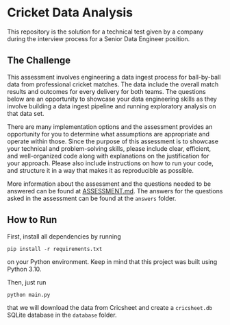 # Cricket Data Analysis

This repository is the solution for a technical test given by a company during the interview process for a Senior Data Engineer position.

## The Challenge

This assessment involves engineering a data ingest process for ball-by-ball data from professional cricket matches. The data include the overall match results and outcomes for every delivery for both teams. The questions below are an opportunity to showcase your data engineering skills as they involve building a data ingest pipeline and running exploratory analysis on that data set.

There are many implementation options and the assessment provides an opportunity for you to determine what assumptions are appropriate and operate within those. Since the purpose of this assessment is to showcase your technical and problem-solving skills, please include clear, efficient, and well-organized code along with explanations on the justification for your approach. Please also include instructions on how to run your code, and structure it in a way that makes it as reproducible as possible.

More information about the assessment and the questions needed to be answered can be found at [ASSESSMENT.md](./challenge/ASSESSMENT.md). The answers for the questions asked in the assessment can be found at the `answers` folder.

## How to Run

First, install all dependencies by running 
```
pip install -r requirements.txt
```
on your Python environment. Keep in mind that this project was built using Python 3.10.

Then, just run
```
python main.py
```

that we will download the data from Cricsheet and create a `cricsheet.db` SQLite database in the `database` folder.